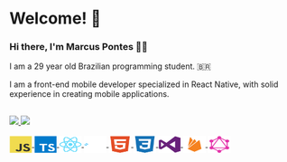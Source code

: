 
# Welcome! :pushpin:	

### Hi there, I'm Marcus Pontes 👩‍💻

 I am a 29 year old Brazilian programming student. :brazil:	

 I am a front-end mobile developer specialized in React Native, with solid experience in creating mobile applications. 
 
 ##
 
 <div>
  <a href="https://github.com/Marcuspo">
  <img height="180em" src="https://github-readme-stats.vercel.app/api?username=Marcuspo&show_icons=true&theme=tokyonight&include_all_commits=true&count_private=true"/>
  <img height="120em" src="https://github-readme-stats.vercel.app/api/top-langs/?username=Marcuspo&layout=compact&langs_count=7&theme=tokyonight"/>
</div>
 
 
 
 <div style="display: inline_block"><br>
  <img align="center" height="30" width="40" src="https://github.com/devicons/devicon/blob/master/icons/javascript/javascript-original.svg">
  <img align="center" height="30" width="40" src="https://github.com/devicons/devicon/blob/master/icons/typescript/typescript-original.svg">
  <img align="center" height="30" width="40" src="https://github.com/devicons/devicon/blob/master/icons/react/react-original.svg">
  <img align="center" height="30" width="40" src="https://github.com/devicons/devicon/blob/master/icons/tailwindcss/tailwindcss-original-wordmark.svg">
  <img align="center" height="30" width="40" src="https://github.com/devicons/devicon/blob/master/icons/html5/html5-plain.svg">
  <img align="center" height="30" width="40" src="https://github.com/devicons/devicon/blob/master/icons/css3/css3-plain.svg">
  <img align="center" height="30" width="40" src="https://github.com/devicons/devicon/blob/master/icons/visualstudio/visualstudio-plain.svg">
  <img align="center" height="30" width="40" src="https://github.com/devicons/devicon/blob/master/icons/firebase/firebase-plain.svg">
  <img align="center" height="30" width="40" src="https://github.com/devicons/devicon/blob/master/icons/graphql/graphql-plain.svg">
</div>

